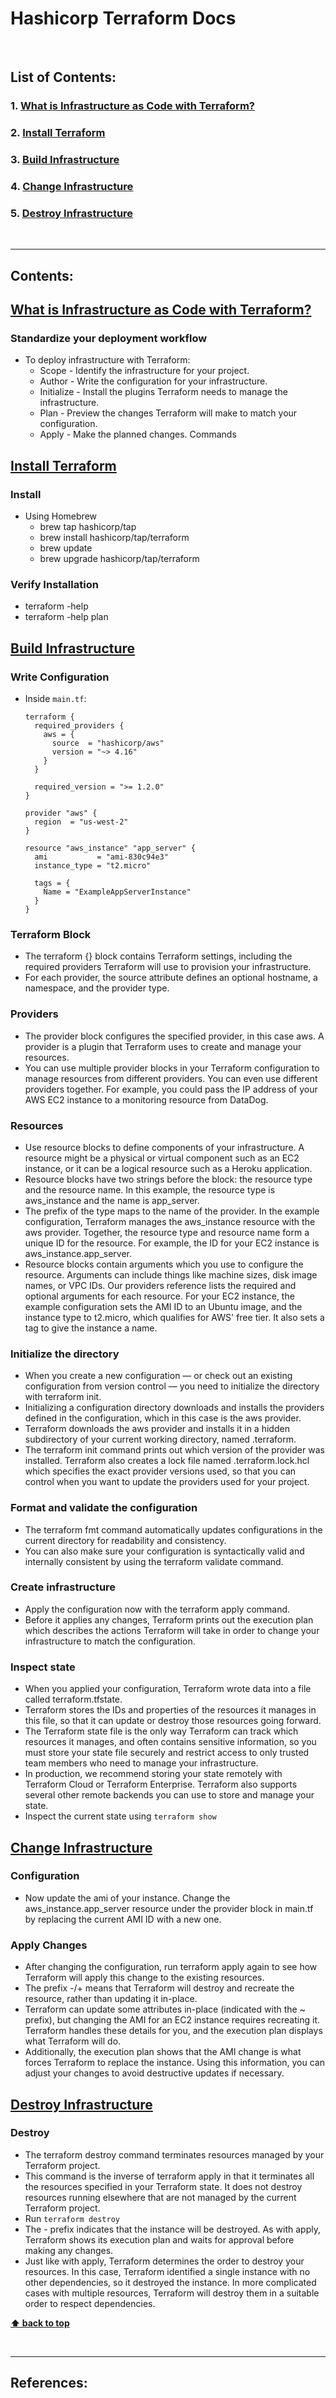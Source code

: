 # Hashicorp Terraform Docs

<br />

## List of Contents:

### 1. [What is Infrastructure as Code with Terraform?](#content-1)
### 2. [Install Terraform](#content-2)
### 3. [Build Infrastructure](#content-3)
### 4. [Change Infrastructure](#content-4)
### 5. [Destroy Infrastructure](#content-5)

<br />

---

## Contents:
## [What is Infrastructure as Code with Terraform?](https://developer.hashicorp.com/terraform/tutorials/aws-get-started/infrastructure-as-code) <span id="content-1"></span>

### Standardize your deployment workflow
- To deploy infrastructure with Terraform:
  - Scope - Identify the infrastructure for your project.
  - Author - Write the configuration for your infrastructure.
  - Initialize - Install the plugins Terraform needs to manage the infrastructure.
  - Plan - Preview the changes Terraform will make to match your configuration.
  - Apply - Make the planned changes.
  Commands

## [Install Terraform](https://developer.hashicorp.com/terraform/tutorials/aws-get-started/install-cli) <span id="content-2"></span>

### Install
- Using Homebrew
  - brew tap hashicorp/tap
  - brew install hashicorp/tap/terraform
  - brew update
  - brew upgrade hashicorp/tap/terraform

### Verify Installation
- terraform -help
- terraform -help plan

## [Build Infrastructure](https://developer.hashicorp.com/terraform/tutorials/aws-get-started/aws-build) <span id="content-3"></span>

### Write Configuration
- Inside `main.tf`:
  ```text
  terraform {
    required_providers {
      aws = {
        source  = "hashicorp/aws"
        version = "~> 4.16"
      }
    }

    required_version = ">= 1.2.0"
  }

  provider "aws" {
    region  = "us-west-2"
  }

  resource "aws_instance" "app_server" {
    ami           = "ami-830c94e3"
    instance_type = "t2.micro"

    tags = {
      Name = "ExampleAppServerInstance"
    }
  }
  ```

### Terraform Block
- The terraform {} block contains Terraform settings, including the required providers Terraform will use to provision your infrastructure.
- For each provider, the source attribute defines an optional hostname, a namespace, and the provider type.

### Providers
- The provider block configures the specified provider, in this case aws. A provider is a plugin that Terraform uses to create and manage your resources.
- You can use multiple provider blocks in your Terraform configuration to manage resources from different providers. You can even use different providers together. For example, you could pass the IP address of your AWS EC2 instance to a monitoring resource from DataDog.

### Resources
- Use resource blocks to define components of your infrastructure. A resource might be a physical or virtual component such as an EC2 instance, or it can be a logical resource such as a Heroku application.
- Resource blocks have two strings before the block: the resource type and the resource name. In this example, the resource type is aws_instance and the name is app_server.
- The prefix of the type maps to the name of the provider. In the example configuration, Terraform manages the aws_instance resource with the aws provider. Together, the resource type and resource name form a unique ID for the resource. For example, the ID for your EC2 instance is aws_instance.app_server.
- Resource blocks contain arguments which you use to configure the resource. Arguments can include things like machine sizes, disk image names, or VPC IDs. Our providers reference lists the required and optional arguments for each resource. For your EC2 instance, the example configuration sets the AMI ID to an Ubuntu image, and the instance type to t2.micro, which qualifies for AWS' free tier. It also sets a tag to give the instance a name.

### Initialize the directory
- When you create a new configuration — or check out an existing configuration from version control — you need to initialize the directory with terraform init.
- Initializing a configuration directory downloads and installs the providers defined in the configuration, which in this case is the aws provider.
- Terraform downloads the aws provider and installs it in a hidden subdirectory of your current working directory, named .terraform.
- The terraform init command prints out which version of the provider was installed. Terraform also creates a lock file named .terraform.lock.hcl which specifies the exact provider versions used, so that you can control when you want to update the providers used for your project.

### Format and validate the configuration
- The terraform fmt command automatically updates configurations in the current directory for readability and consistency.
- You can also make sure your configuration is syntactically valid and internally consistent by using the terraform validate command.

### Create infrastructure
- Apply the configuration now with the terraform apply command.
- Before it applies any changes, Terraform prints out the execution plan which describes the actions Terraform will take in order to change your infrastructure to match the configuration.

### Inspect state
- When you applied your configuration, Terraform wrote data into a file called terraform.tfstate.
- Terraform stores the IDs and properties of the resources it manages in this file, so that it can update or destroy those resources going forward.
- The Terraform state file is the only way Terraform can track which resources it manages, and often contains sensitive information, so you must store your state file securely and restrict access to only trusted team members who need to manage your infrastructure.
- In production, we recommend storing your state remotely with Terraform Cloud or Terraform Enterprise. Terraform also supports several other remote backends you can use to store and manage your state.
- Inspect the current state using `terraform show`


## [Change Infrastructure](https://developer.hashicorp.com/terraform/tutorials/aws-get-started/aws-change) <span id="content-4"></span>

### Configuration
- Now update the ami of your instance. Change the aws_instance.app_server resource under the provider block in main.tf by replacing the current AMI ID with a new one.

### Apply Changes
- After changing the configuration, run terraform apply again to see how Terraform will apply this change to the existing resources.
- The prefix -/+ means that Terraform will destroy and recreate the resource, rather than updating it in-place.
- Terraform can update some attributes in-place (indicated with the ~ prefix), but changing the AMI for an EC2 instance requires recreating it. Terraform handles these details for you, and the execution plan displays what Terraform will do.
- Additionally, the execution plan shows that the AMI change is what forces Terraform to replace the instance. Using this information, you can adjust your changes to avoid destructive updates if necessary.


## [Destroy Infrastructure](https://developer.hashicorp.com/terraform/tutorials/aws-get-started/aws-destroy) <span id="content-5"></span>

### Destroy
- The terraform destroy command terminates resources managed by your Terraform project.
- This command is the inverse of terraform apply in that it terminates all the resources specified in your Terraform state. It does not destroy resources running elsewhere that are not managed by the current Terraform project.
- Run `terraform destroy`
- The - prefix indicates that the instance will be destroyed. As with apply, Terraform shows its execution plan and waits for approval before making any changes.
- Just like with apply, Terraform determines the order to destroy your resources. In this case, Terraform identified a single instance with no other dependencies, so it destroyed the instance. In more complicated cases with multiple resources, Terraform will destroy them in a suitable order to respect dependencies.


**[⬆ back to top](#list-of-contents)**

<br />

---

## References:
